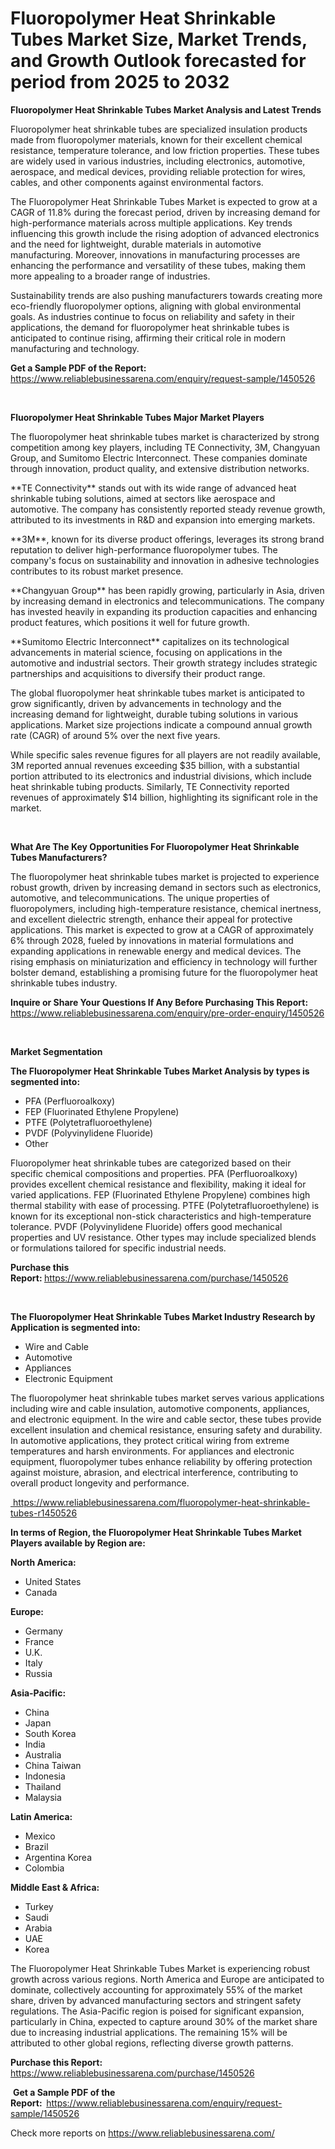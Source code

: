 <p><h1>Fluoropolymer Heat Shrinkable Tubes Market Size, Market Trends, and Growth Outlook forecasted for period from 2025 to 2032</h1></p><p><strong>Fluoropolymer Heat Shrinkable Tubes Market Analysis and Latest Trends</strong></p>
<p><p>Fluoropolymer heat shrinkable tubes are specialized insulation products made from fluoropolymer materials, known for their excellent chemical resistance, temperature tolerance, and low friction properties. These tubes are widely used in various industries, including electronics, automotive, aerospace, and medical devices, providing reliable protection for wires, cables, and other components against environmental factors.</p><p>The Fluoropolymer Heat Shrinkable Tubes Market is expected to grow at a CAGR of 11.8% during the forecast period, driven by increasing demand for high-performance materials across multiple applications. Key trends influencing this growth include the rising adoption of advanced electronics and the need for lightweight, durable materials in automotive manufacturing. Moreover, innovations in manufacturing processes are enhancing the performance and versatility of these tubes, making them more appealing to a broader range of industries.</p><p>Sustainability trends are also pushing manufacturers towards creating more eco-friendly fluoropolymer options, aligning with global environmental goals. As industries continue to focus on reliability and safety in their applications, the demand for fluoropolymer heat shrinkable tubes is anticipated to continue rising, affirming their critical role in modern manufacturing and technology.</p></p>
<p><strong>Get a Sample PDF of the Report:&nbsp;</strong> <a href="https://www.reliablebusinessarena.com/enquiry/request-sample/1450526?utm_campaign=3535&utm_medium=2&utm_source=Github&utm_content=ia&utm_term=03042025&utm_id=fluoropolymer-heat-shrinkable-tubes">https://www.reliablebusinessarena.com/enquiry/request-sample/1450526</a></p>
<p>&nbsp;</p>
<p><strong>Fluoropolymer Heat Shrinkable Tubes Major Market Players</strong></p>
<p><p>The fluoropolymer heat shrinkable tubes market is characterized by strong competition among key players, including TE Connectivity, 3M, Changyuan Group, and Sumitomo Electric Interconnect. These companies dominate through innovation, product quality, and extensive distribution networks.</p><p>**TE Connectivity** stands out with its wide range of advanced heat shrinkable tubing solutions, aimed at sectors like aerospace and automotive. The company has consistently reported steady revenue growth, attributed to its investments in R&D and expansion into emerging markets. </p><p>**3M**, known for its diverse product offerings, leverages its strong brand reputation to deliver high-performance fluoropolymer tubes. The company's focus on sustainability and innovation in adhesive technologies contributes to its robust market presence. </p><p>**Changyuan Group** has been rapidly growing, particularly in Asia, driven by increasing demand in electronics and telecommunications. The company has invested heavily in expanding its production capacities and enhancing product features, which positions it well for future growth.</p><p>**Sumitomo Electric Interconnect** capitalizes on its technological advancements in material science, focusing on applications in the automotive and industrial sectors. Their growth strategy includes strategic partnerships and acquisitions to diversify their product range.</p><p>The global fluoropolymer heat shrinkable tubes market is anticipated to grow significantly, driven by advancements in technology and the increasing demand for lightweight, durable tubing solutions in various applications. Market size projections indicate a compound annual growth rate (CAGR) of around 5% over the next five years.</p><p>While specific sales revenue figures for all players are not readily available, 3M reported annual revenues exceeding $35 billion, with a substantial portion attributed to its electronics and industrial divisions, which include heat shrinkable tubing products. Similarly, TE Connectivity reported revenues of approximately $14 billion, highlighting its significant role in the market.</p></p>
<p>&nbsp;</p>
<p><strong>What Are The Key Opportunities For Fluoropolymer Heat Shrinkable Tubes Manufacturers?</strong></p>
<p><p>The fluoropolymer heat shrinkable tubes market is projected to experience robust growth, driven by increasing demand in sectors such as electronics, automotive, and telecommunications. The unique properties of fluoropolymers, including high-temperature resistance, chemical inertness, and excellent dielectric strength, enhance their appeal for protective applications. This market is expected to grow at a CAGR of approximately 6% through 2028, fueled by innovations in material formulations and expanding applications in renewable energy and medical devices. The rising emphasis on miniaturization and efficiency in technology will further bolster demand, establishing a promising future for the fluoropolymer heat shrinkable tubes industry.</p></p>
<p><strong>Inquire or Share Your Questions If Any Before Purchasing This Report:</strong> <a href="https://www.reliablebusinessarena.com/enquiry/pre-order-enquiry/1450526?utm_campaign=3535&utm_medium=2&utm_source=Github&utm_content=ia&utm_term=03042025&utm_id=fluoropolymer-heat-shrinkable-tubes">https://www.reliablebusinessarena.com/enquiry/pre-order-enquiry/1450526</a></p>
<p>&nbsp;</p>
<p><strong>Market Segmentation</strong></p>
<p><strong>The Fluoropolymer Heat Shrinkable Tubes Market Analysis by types is segmented into:</strong></p>
<p><ul><li>PFA (Perfluoroalkoxy)</li><li>FEP (Fluorinated Ethylene Propylene)</li><li>PTFE (Polytetrafluoroethylene)</li><li>PVDF (Polyvinylidene Fluoride)</li><li>Other</li></ul></p>
<p><p>Fluoropolymer heat shrinkable tubes are categorized based on their specific chemical compositions and properties. PFA (Perfluoroalkoxy) provides excellent chemical resistance and flexibility, making it ideal for varied applications. FEP (Fluorinated Ethylene Propylene) combines high thermal stability with ease of processing. PTFE (Polytetrafluoroethylene) is known for its exceptional non-stick characteristics and high-temperature tolerance. PVDF (Polyvinylidene Fluoride) offers good mechanical properties and UV resistance. Other types may include specialized blends or formulations tailored for specific industrial needs.</p></p>
<p><strong>Purchase this Report:&nbsp;</strong><a href="https://www.reliablebusinessarena.com/purchase/1450526?utm_campaign=3535&utm_medium=2&utm_source=Github&utm_content=ia&utm_term=03042025&utm_id=fluoropolymer-heat-shrinkable-tubes">https://www.reliablebusinessarena.com/purchase/1450526</a></p>
<p>&nbsp;</p>
<p><strong>The Fluoropolymer Heat Shrinkable Tubes Market Industry Research by Application is segmented into:</strong></p>
<p><ul><li>Wire and Cable</li><li>Automotive</li><li>Appliances</li><li>Electronic Equipment</li></ul></p>
<p><p>The fluoropolymer heat shrinkable tubes market serves various applications including wire and cable insulation, automotive components, appliances, and electronic equipment. In the wire and cable sector, these tubes provide excellent insulation and chemical resistance, ensuring safety and durability. In automotive applications, they protect critical wiring from extreme temperatures and harsh environments. For appliances and electronic equipment, fluoropolymer tubes enhance reliability by offering protection against moisture, abrasion, and electrical interference, contributing to overall product longevity and performance.</p></p>
<p><a href="https://www.reliablebusinessarena.com/fluoropolymer-heat-shrinkable-tubes-r1450526?utm_campaign=3535&utm_medium=2&utm_source=Github&utm_content=ia&utm_term=03042025&utm_id=fluoropolymer-heat-shrinkable-tubes">&nbsp;https://www.reliablebusinessarena.com/fluoropolymer-heat-shrinkable-tubes-r1450526</a></p>
<p><strong>In terms of Region, the Fluoropolymer Heat Shrinkable Tubes Market Players available by Region are:</strong></p>
<p>
    <p> <strong> North America: </strong>
        <ul>
            <li>United States</li>
            <li>Canada</li>
        </ul>
        </p> 
    <p> <strong> Europe: </strong>
        <ul>
            <li>Germany</li>
            <li>France</li>
            <li>U.K.</li>
            <li>Italy</li>
            <li>Russia</li>
        </ul>
        </p> 
    <p> <strong> Asia-Pacific: </strong>
        <ul>
            <li>China</li>
            <li>Japan</li>
            <li>South Korea</li>
            <li>India</li>
            <li>Australia</li>
            <li>China Taiwan</li>
            <li>Indonesia</li>
            <li>Thailand</li>
            <li>Malaysia</li>
        </ul>
        </p> 
    <p> <strong> Latin America: </strong>
        <ul>
            <li>Mexico</li>
            <li>Brazil</li>
            <li>Argentina Korea</li>
            <li>Colombia</li>
        </ul>
        </p> 
    <p> <strong> Middle East & Africa: </strong>
        <ul>
            <li>Turkey</li>
            <li>Saudi</li>
            <li>Arabia</li>
            <li>UAE</li>
            <li>Korea</li>
        </ul>
    </p>
    </p>
<p><p>The Fluoropolymer Heat Shrinkable Tubes Market is experiencing robust growth across various regions. North America and Europe are anticipated to dominate, collectively accounting for approximately 55% of the market share, driven by advanced manufacturing sectors and stringent safety regulations. The Asia-Pacific region is poised for significant expansion, particularly in China, expected to capture around 30% of the market share due to increasing industrial applications. The remaining 15% will be attributed to other global regions, reflecting diverse growth patterns.</p></p>
<p><strong>Purchase this Report: </strong><a href="https://www.reliablebusinessarena.com/purchase/1450526?utm_campaign=3535&utm_medium=2&utm_source=Github&utm_content=ia&utm_term=03042025&utm_id=fluoropolymer-heat-shrinkable-tubes">https://www.reliablebusinessarena.com/purchase/1450526</a></p>
<p>&nbsp;<strong>Get a Sample PDF of the Report:&nbsp;&nbsp;</strong><a href="https://www.reliablebusinessarena.com/enquiry/request-sample/1450526?utm_campaign=3535&utm_medium=2&utm_source=Github&utm_content=ia&utm_term=03042025&utm_id=fluoropolymer-heat-shrinkable-tubes">https://www.reliablebusinessarena.com/enquiry/request-sample/1450526</a></p>
<p><strong></strong></p>
<p>Check more reports on <a href="https://www.reliablebusinessarena.com/?utm_campaign=3535&utm_medium=2&utm_source=Github&utm_content=ia&utm_term=03042025&utm_id=fluoropolymer-heat-shrinkable-tubes">https://www.reliablebusinessarena.com/</a></p>